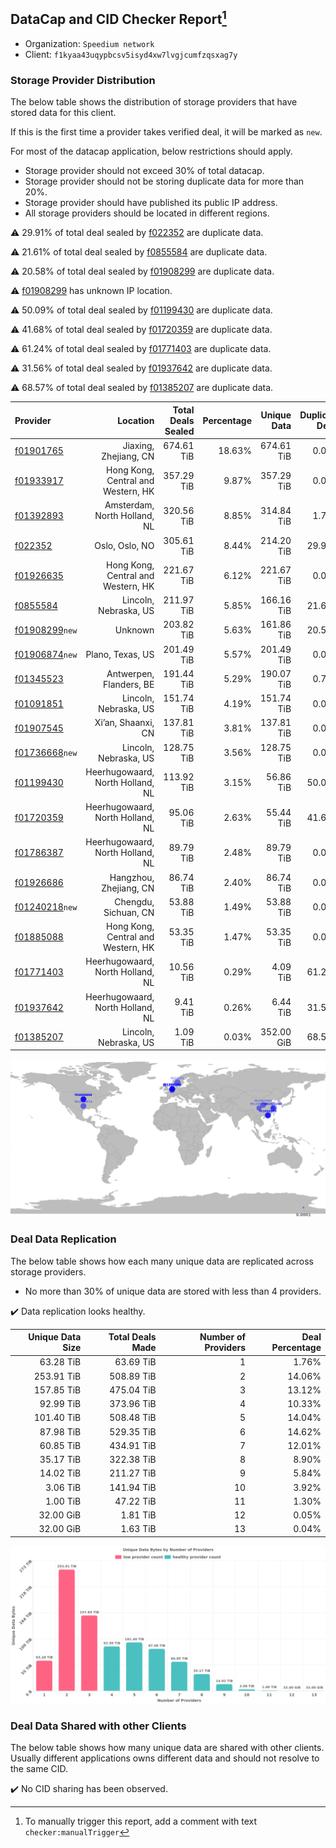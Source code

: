 ## DataCap and CID Checker Report[^1]
 - Organization: `Speedium network`
 - Client: `f1kyaa43uqypbcsv5isyd4xw7lvgjcumfzqsxag7y`
### Storage Provider Distribution
The below table shows the distribution of storage providers that have stored data for this client.

If this is the first time a provider takes verified deal, it will be marked as `new`.

For most of the datacap application, below restrictions should apply.
 - Storage provider should not exceed 30% of total datacap.
 - Storage provider should not be storing duplicate data for more than 20%.
 - Storage provider should have published its public IP address.
 - All storage providers should be located in different regions.

⚠️ 29.91% of total deal sealed by [f022352](https://filfox.info/en/address/f022352) are duplicate data.

⚠️ 21.61% of total deal sealed by [f0855584](https://filfox.info/en/address/f0855584) are duplicate data.

⚠️ 20.58% of total deal sealed by [f01908299](https://filfox.info/en/address/f01908299) are duplicate data.

⚠️ [f01908299](https://filfox.info/en/address/f01908299) has unknown IP location.

⚠️ 50.09% of total deal sealed by [f01199430](https://filfox.info/en/address/f01199430) are duplicate data.

⚠️ 41.68% of total deal sealed by [f01720359](https://filfox.info/en/address/f01720359) are duplicate data.

⚠️ 61.24% of total deal sealed by [f01771403](https://filfox.info/en/address/f01771403) are duplicate data.

⚠️ 31.56% of total deal sealed by [f01937642](https://filfox.info/en/address/f01937642) are duplicate data.

⚠️ 68.57% of total deal sealed by [f01385207](https://filfox.info/en/address/f01385207) are duplicate data.

| Provider                                                    |                           Location | Total Deals Sealed | Percentage | Unique Data | Duplicate Deals |
| :---------------------------------------------------------- | ---------------------------------: | -----------------: | ---------: | ----------: | --------------: |
| [f01901765](https://filfox.info/en/address/f01901765)       |              Jiaxing, Zhejiang, CN |         674.61 TiB |     18.63% |  674.61 TiB |           0.00% |
| [f01933917](https://filfox.info/en/address/f01933917)       | Hong Kong, Central and Western, HK |         357.29 TiB |      9.87% |  357.29 TiB |           0.00% |
| [f01392893](https://filfox.info/en/address/f01392893)       |       Amsterdam, North Holland, NL |         320.56 TiB |      8.85% |  314.84 TiB |           1.78% |
| [f022352](https://filfox.info/en/address/f022352)           |                     Oslo, Oslo, NO |         305.61 TiB |      8.44% |  214.20 TiB |          29.91% |
| [f01926635](https://filfox.info/en/address/f01926635)       | Hong Kong, Central and Western, HK |         221.67 TiB |      6.12% |  221.67 TiB |           0.00% |
| [f0855584](https://filfox.info/en/address/f0855584)         |              Lincoln, Nebraska, US |         211.97 TiB |      5.85% |  166.16 TiB |          21.61% |
| [f01908299](https://filfox.info/en/address/f01908299)`new`  |                            Unknown |         203.82 TiB |      5.63% |  161.86 TiB |          20.58% |
| [f01906874](https://filfox.info/en/address/f01906874)`new`  |                   Plano, Texas, US |         201.49 TiB |      5.57% |  201.49 TiB |           0.00% |
| [f01345523](https://filfox.info/en/address/f01345523)       |            Antwerpen, Flanders, BE |         191.44 TiB |      5.29% |  190.07 TiB |           0.72% |
| [f01091851](https://filfox.info/en/address/f01091851)       |              Lincoln, Nebraska, US |         151.74 TiB |      4.19% |  151.74 TiB |           0.00% |
| [f01907545](https://filfox.info/en/address/f01907545)       |                 Xi’an, Shaanxi, CN |         137.81 TiB |      3.81% |  137.81 TiB |           0.00% |
| [f01736668](https://filfox.info/en/address/f01736668)`new`  |              Lincoln, Nebraska, US |         128.75 TiB |      3.56% |  128.75 TiB |           0.00% |
| [f01199430](https://filfox.info/en/address/f01199430)       |   Heerhugowaard, North Holland, NL |         113.92 TiB |      3.15% |   56.86 TiB |          50.09% |
| [f01720359](https://filfox.info/en/address/f01720359)       |   Heerhugowaard, North Holland, NL |          95.06 TiB |      2.63% |   55.44 TiB |          41.68% |
| [f01786387](https://filfox.info/en/address/f01786387)       |   Heerhugowaard, North Holland, NL |          89.79 TiB |      2.48% |   89.79 TiB |           0.00% |
| [f01926686](https://filfox.info/en/address/f01926686)       |             Hangzhou, Zhejiang, CN |          86.74 TiB |      2.40% |   86.74 TiB |           0.00% |
| [f01240218](https://filfox.info/en/address/f01240218)`new`  |               Chengdu, Sichuan, CN |          53.88 TiB |      1.49% |   53.88 TiB |           0.00% |
| [f01885088](https://filfox.info/en/address/f01885088)       | Hong Kong, Central and Western, HK |          53.35 TiB |      1.47% |   53.35 TiB |           0.00% |
| [f01771403](https://filfox.info/en/address/f01771403)       |   Heerhugowaard, North Holland, NL |          10.56 TiB |      0.29% |    4.09 TiB |          61.24% |
| [f01937642](https://filfox.info/en/address/f01937642)       |   Heerhugowaard, North Holland, NL |           9.41 TiB |      0.26% |    6.44 TiB |          31.56% |
| [f01385207](https://filfox.info/en/address/f01385207)       |              Lincoln, Nebraska, US |           1.09 TiB |      0.03% |  352.00 GiB |          68.57% |

![Provider Distribution](https://raw.githubusercontent.com/data-preservation-programs/filplus-checker-assets/main/filecoin-project/filecoin-plus-large-datasets/issues/487/1671228355711.png)
### Deal Data Replication
The below table shows how each many unique data are replicated across storage providers.
- No more than 30% of unique data are stored with less than 4 providers.

✔️ Data replication looks healthy.

| Unique Data Size | Total Deals Made | Number of Providers | Deal Percentage |
| ---------------: | ---------------: | ------------------: | --------------: |
|        63.28 TiB |        63.69 TiB |                   1 |           1.76% |
|       253.91 TiB |       508.89 TiB |                   2 |          14.06% |
|       157.85 TiB |       475.04 TiB |                   3 |          13.12% |
|        92.99 TiB |       373.96 TiB |                   4 |          10.33% |
|       101.40 TiB |       508.48 TiB |                   5 |          14.04% |
|        87.98 TiB |       529.35 TiB |                   6 |          14.62% |
|        60.85 TiB |       434.91 TiB |                   7 |          12.01% |
|        35.17 TiB |       322.38 TiB |                   8 |           8.90% |
|        14.02 TiB |       211.27 TiB |                   9 |           5.84% |
|         3.06 TiB |       141.94 TiB |                  10 |           3.92% |
|         1.00 TiB |        47.22 TiB |                  11 |           1.30% |
|        32.00 GiB |         1.81 TiB |                  12 |           0.05% |
|        32.00 GiB |         1.63 TiB |                  13 |           0.04% |

![Replication Distribution](https://raw.githubusercontent.com/data-preservation-programs/filplus-checker-assets/main/filecoin-project/filecoin-plus-large-datasets/issues/487/1671228356445.png)
### Deal Data Shared with other Clients
The below table shows how many unique data are shared with other clients.
Usually different applications owns different data and should not resolve to the same CID.

✔️ No CID sharing has been observed.

[^1]: To manually trigger this report, add a comment with text `checker:manualTrigger`
